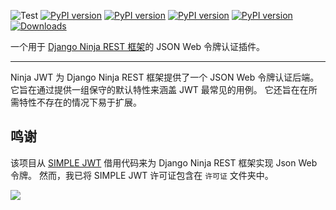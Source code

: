 
![Test](https://github.com/eadwinCode/django-ninja-jwt/workflows/Test/badge.svg)
[![PyPI version](https://badge.fury.io/py/django-ninja-jwt.svg)](https://badge.fury.io/py/django-ninja-jwt)
[![PyPI version](https://img.shields.io/pypi/v/django-ninja-jwt.svg)](https://pypi.python.org/pypi/django-ninja-jwt)
[![PyPI version](https://img.shields.io/pypi/pyversions/django-ninja-jwt.svg)](https://pypi.python.org/pypi/django-ninja-jwt)
[![PyPI version](https://img.shields.io/pypi/djversions/django-ninja-jwt.svg)](https://pypi.python.org/pypi/django-ninja-jwt)
[![Downloads](https://static.pepy.tech/personalized-badge/django-ninja-jwt?period=month&units=international_system&left_color=black&right_color=yellow&left_text=Downloads)](https://pepy.tech/project/django-ninja-jwt)

一个用于 [Django Ninja REST 框架](https://github.com/vitalik/django-ninja)的 JSON Web 令牌认证插件。

------------------------------------------------------------------------

Ninja JWT 为 Django Ninja REST 框架提供了一个 JSON Web 令牌认证后端。
它旨在通过提供一组保守的默认特性来涵盖 JWT 最常见的用例。
它还旨在在所需特性不存在的情况下易于扩展。

鸣谢
------

该项目从 [SIMPLE JWT](https://github.com/jazzband/djangorestframework-simplejwt) 借用代码来为 Django Ninja REST 框架实现 Json Web 令牌。
然而，我已将 SIMPLE JWT 许可证包含在 `许可证` 文件夹中。

<img style="object-fit: cover; object-position: 50% 50%;" loading="lazy" fetchpriority="auto" aria-hidden="true" draggable="false" src="https://picsum.photos/825/47.jpg">
